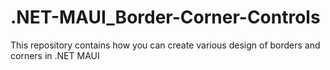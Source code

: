 # .NET-MAUI_Border-Corner-Controls
This repository contains how you can create various design of borders and corners in .NET MAUI
